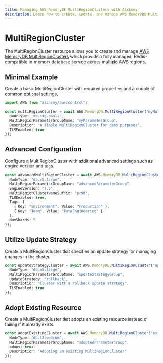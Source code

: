 ```yaml
---
title: Managing AWS MemoryDB MultiRegionClusters with Alchemy
description: Learn how to create, update, and manage AWS MemoryDB MultiRegionClusters using Alchemy Cloud Control.
---
```


# MultiRegionCluster

The MultiRegionCluster resource allows you to create and manage [AWS MemoryDB MultiRegionClusters](https://docs.aws.amazon.com/memorydb/latest/userguide/) which provide a fully managed, Redis-compatible in-memory database service across multiple AWS regions.

## Minimal Example

Create a basic MultiRegionCluster with required properties and a couple of common optional settings.

```ts
import AWS from "alchemy/aws/control";

const multiRegionCluster = await AWS.MemoryDB.MultiRegionCluster("myMultiRegionCluster", {
  NodeType: "db.t4g.small",
  MultiRegionParameterGroupName: "myParameterGroup",
  Description: "A simple MultiRegionCluster for demo purposes",
  TLSEnabled: true
});
```

## Advanced Configuration

Configure a MultiRegionCluster with additional advanced settings such as engine version and tags.

```ts
const advancedMultiRegionCluster = await AWS.MemoryDB.MultiRegionCluster("advancedCluster", {
  NodeType: "db.r5.large",
  MultiRegionParameterGroupName: "advancedParameterGroup",
  EngineVersion: "7.0",
  MultiRegionClusterNameSuffix: "prod",
  TLSEnabled: true,
  Tags: [
    { Key: "Environment", Value: "Production" },
    { Key: "Team", Value: "DataEngineering" }
  ],
  NumShards: 5
});
```

## Utilize Update Strategy

Create a MultiRegionCluster that specifies an update strategy for managing changes in the cluster.

```ts
const updateStrategyCluster = await AWS.MemoryDB.MultiRegionCluster("updateStrategyCluster", {
  NodeType: "db.m5.large",
  MultiRegionParameterGroupName: "updateStrategyGroup",
  UpdateStrategy: "rollback",
  Description: "Cluster with a rollback update strategy",
  TLSEnabled: true
});
```

## Adopt Existing Resource

Create a MultiRegionCluster that adopts an existing resource instead of failing if it already exists.

```ts
const adoptExistingCluster = await AWS.MemoryDB.MultiRegionCluster("existingCluster", {
  NodeType: "db.t3.medium",
  MultiRegionParameterGroupName: "adoptedParameterGroup",
  adopt: true,
  Description: "Adopting an existing MultiRegionCluster"
});
```
